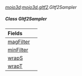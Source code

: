 _[mojo3d](../../modules/mojo3d/mojo3d-module.md):[mojo3d.gltf2](../../modules/mojo3d/mojo3d-gltf2.md).Gltf2Sampler_
##### Class Gltf2Sampler

| Fields | |
|:---|:---|
| [magFilter](mojo3d-gltf2-gltf2sampler-magfilter.md) |  |
| [minFilter](mojo3d-gltf2-gltf2sampler-minfilter.md) |  |
| [wrapS](mojo3d-gltf2-gltf2sampler-wraps.md) |  |
| [wrapT](mojo3d-gltf2-gltf2sampler-wrapt.md) |  |
